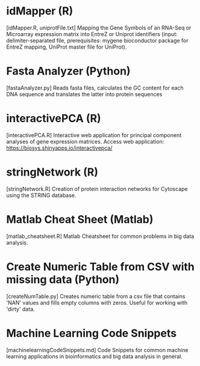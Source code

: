 # idMapper (R) 
[idMapper.R, uniprotFile.txt]
Mapping the Gene Symbols of an RNA-Seq or Microarray expression matrix into EntreZ or Uniprot identifiers
(input: delimiter-separated file, prerequisites: mygene bioconductor package for EntreZ mapping, UniProt master file for UniProt).

# Fasta Analyzer (Python) 
[fastaAnalyzer.py]
Reads fasta files, calculates the GC content for each DNA sequence and translates the latter into protein sequences

# interactivePCA (R)
[interactivePCA.R]
Interactive web application for principal component analyses of gene expression matrices. Access web application: https://biosys.shinyapps.io/interactivepca/

# stringNetwork (R)
[stringNetwork.R]
Creation of protein interaction networks for Cytoscape using the STRING database. 

# Matlab Cheat Sheet (Matlab)
[matlab_cheatsheet.R]
Matlab Cheatsheet for common problems in big data analysis. 

# Create Numeric Table from CSV with missing data (Python)
[createNumTable.py]
Creates numeric table from a csv file that contains 'NAN' values and fills empty columns with zeros. Useful for working with 'dirty' data. 

# Machine Learning Code Snippets
[machinelearningCodeSnippets.md]
Code Snippets for common machine learning applications in bioinformatics and big data analysis in general.

